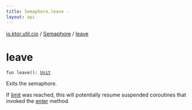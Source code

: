 ```yaml
---
title: Semaphore.leave - 
layout: api
---
```


<div class='api-docs-breadcrumbs'><a href="../index.html">io.ktor.util.cio</a> / <a href="index.html">Semaphore</a> / <a href="./leave.html">leave</a></div>

# leave

<div class="signature"><code><span class="keyword">fun </span><span class="identifier">leave</span><span class="symbol">(</span><span class="symbol">)</span><span class="symbol">: </span><a href="https://kotlinlang.org/api/latest/jvm/stdlib/kotlin/-unit/index.html"><span class="identifier">Unit</span></a></code></div>

Exits the semaphore.

If <a href="limit.html">limit</a> was reached, this will potentially resume
suspended coroutines that invoked the <a href="enter.html">enter</a> method.

